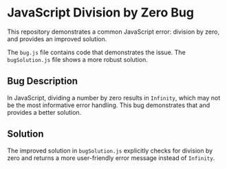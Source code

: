 # JavaScript Division by Zero Bug

This repository demonstrates a common JavaScript error: division by zero, and provides an improved solution.

The `bug.js` file contains code that demonstrates the issue. The `bugSolution.js` file shows a more robust solution.

## Bug Description

In JavaScript, dividing a number by zero results in `Infinity`, which may not be the most informative error handling.  This bug demonstrates that and provides a better solution.

## Solution

The improved solution in `bugSolution.js` explicitly checks for division by zero and returns a more user-friendly error message instead of `Infinity`.